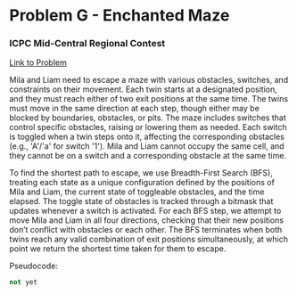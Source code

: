 # Problem G - Enchanted Maze

### ICPC Mid-Central Regional Contest

[Link to Problem](https://mcpc24.kattis.com/contests/mcpc24/problems/enchantedmaze)

Mila and Liam need to escape a maze with various obstacles, switches, and constraints on their movement. Each twin starts at a designated position, and they must reach either of two exit positions at the same time. The twins must move in the same direction at each step, though either may be blocked by boundaries, obstacles, or pits. The maze includes switches that control specific obstacles, raising or lowering them as needed. Each switch is toggled when a twin steps onto it, affecting the corresponding obstacles (e.g., 'A'/'a' for switch '1'). Mila and Liam cannot occupy the same cell, and they cannot be on a switch and a corresponding obstacle at the same time.

To find the shortest path to escape, we use Breadth-First Search (BFS), treating each state as a unique configuration defined by the positions of Mila and Liam, the current state of toggleable obstacles, and the time elapsed. The toggle state of obstacles is tracked through a bitmask that updates whenever a switch is activated. For each BFS step, we attempt to move Mila and Liam in all four directions, checking that their new positions don’t conflict with obstacles or each other. The BFS terminates when both twins reach any valid combination of exit positions simultaneously, at which point we return the shortest time taken for them to escape.

Pseudocode:

```python
not yet
```